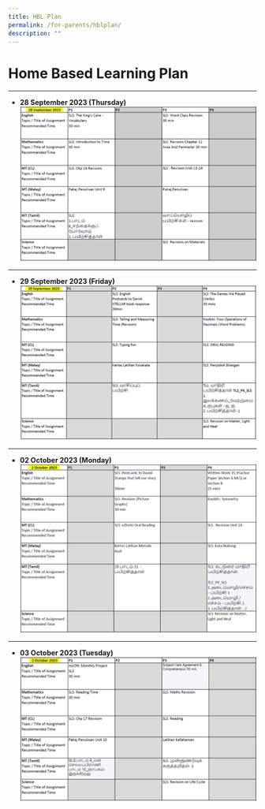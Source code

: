 ```yaml
---
title: HBL Plan
permalink: /for-parents/hblplan/
description: ""
---
```

Home Based Learning Plan
==================

--------
* **28 September 2023 (Thursday)**
![](/images/hbl_28sep2023.PNG)
--------
* **29 September 2023 (Friday)**
![](/images/hbl_29sep2023.PNG)
--------
* **02 October 2023 (Monday)**
![](/images/hbl_02oct2023.PNG)
--------
* **03 October 2023 (Tuesday)**
![](/images/hbl_03oct2023.PNG)
